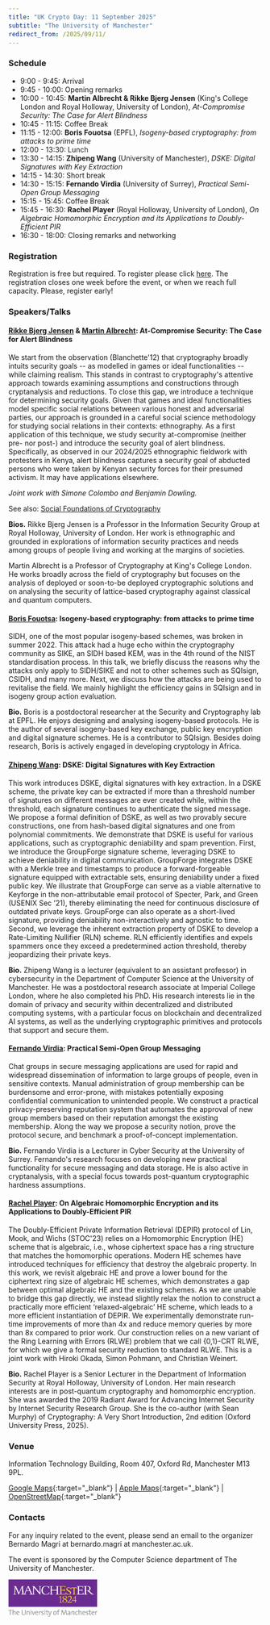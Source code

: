 ```yaml
---
title: "UK Crypto Day: 11 September 2025"
subtitle: "The University of Manchester"
redirect_from: /2025/09/11/
---
```


### Schedule

-  9:00 -  9:45:	Arrival
-  9:45 - 10:00:	Opening remarks	
- 10:00 - 10:45:	**Martin Albrecht & Rikke Bjerg Jensen** (King's College London and Royal Holloway, University of London), *At-Compromise Security: The Case for Alert Blindness*
- 10:45 - 11:15:	Coffee Break	
- 11:15 - 12:00:	**Boris Fouotsa** (EPFL), *Isogeny-based cryptography: from attacks to prime time*
- 12:00 - 13:30:	Lunch
- 13:30 - 14:15:	**Zhipeng Wang** (University of Manchester), *DSKE: Digital Signatures with Key Extraction*
- 14:15 - 14:30:	Short break	
- 14:30 - 15:15:	**Fernando Virdia** (University of Surrey), *Practical Semi-Open Group Messaging*
- 15:15 - 15:45:	Coffee Break	
- 15:45 - 16:30:	**Rachel Player** (Royal Holloway, University of London), *On Algebraic Homomorphic Encryption and its Applications to Doubly-Efficient PIR*
- 16:30 - 18:00:	Closing remarks and networking	

### Registration

Registration is free but required. To register please click [here](https://forms.gle/DpWRhkBExB2uj5WNA). The registration closes one week before the event, or when we reach full capacity. Please, register early!


### Speakers/Talks

#### [Rikke Bjerg Jensen](https://rikkebjerg.gitlab.io/me/) & [Martin Albrecht](https://malb.io/): At-Compromise Security: The Case for Alert Blindness
We start from the observation (Blanchette'12) that cryptography broadly intuits security goals -- as modelled in games or ideal functionalities -- while claiming realism. This stands in contrast to cryptography's attentive approach towards examining assumptions and constructions through cryptanalysis and reductions. To close this gap, we introduce a technique for determining security goals. Given that games and ideal functionalities model specific social relations between various honest and adversarial parties, our approach is grounded in a careful social science methodology for studying social relations in their contexts: ethnography. As a first application of this technique, we study security at-compromise (neither pre- nor post-) and introduce the security goal of alert blindness. Specifically, as observed in our 2024/2025 ethnographic fieldwork with protesters in Kenya, alert blindness captures a security goal of abducted persons who were taken by Kenyan security forces for their presumed activism. It may have applications elsewhere.

*Joint work with Simone Colombo and Benjamin Dowling.*

See also: [Social Foundations of Cryptography](https://social-foundations-of-cryptography.gitlab.io/)

**Bios.** 
Rikke Bjerg Jensen is a Professor in the Information Security Group at Royal Holloway, University of London. Her work is ethnographic and grounded in explorations of information security practices and needs among groups of people living and working at the margins of societies.

Martin Albrecht is a Professor of Cryptography at King's College London. He works broadly across the field of cryptography but focuses on the analysis of deployed or soon-to-be deployed cryptographic solutions and on analysing the security of lattice-based cryptography against classical and quantum computers.


#### [Boris Fouotsa](https://borisfouotsa.com/): Isogeny-based cryptography: from attacks to prime time
SIDH, one of the most popular isogeny-based schemes, was broken in summer 2022.  This attack had a huge echo within the cryptography community as SIKE, an SIDH based KEM, was in the 4th round of the NIST standardisation process. In this talk, we briefly discuss the reasons why the attacks only apply to SIDH/SIKE and not to other schemes such as SQIsign, CSIDH, and many more. Next, we discuss how the attacks are being used to revitalise the field. We mainly highlight the efficiency gains in SQIsign and in isogeny group action evaluation.

**Bio.** 
Boris is a postdoctoral researcher at the Security and Cryptography lab at EPFL. He enjoys designing and analysing isogeny-based protocols. He is the author of several isogeny-based key exchange, public key encryption and digital signature schemes. He is a contributor to SQIsign.  Besides doing research,  Boris is actively engaged in developing cryptology in Africa.


#### [Zhipeng Wang](https://zhipengwang.io/): DSKE: Digital Signatures with Key Extraction

This work introduces DSKE, digital signatures with key extraction. In a DSKE scheme, the private key can be extracted if more than a threshold number of signatures on different messages are ever created while, within the threshold, each signature continues to authenticate the signed message. We propose a formal definition of DSKE, as well as two provably secure constructions, one from hash-based digital signatures and one from polynomial commitments. We demonstrate that DSKE is useful for various applications, such as cryptographic deniability and spam prevention. First, we introduce the GroupForge signature scheme, leveraging DSKE to achieve deniability in digital communication. GroupForge integrates DSKE with a Merkle tree and timestamps to produce a forward-forgeable signature equipped with extractable sets, ensuring deniability under a fixed public key. We illustrate that GroupForge can serve as a viable alternative to Keyforge in the non-attributable email protocol of Specter, Park, and Green (USENIX Sec ’21), thereby eliminating the need for continuous disclosure of outdated private keys. GroupForge can also operate as a short-lived signature, providing deniability non-interactively and agnostic to time. Second, we leverage the inherent extraction property of DSKE to develop a Rate-Limiting Nullifier (RLN) scheme. RLN efficiently identifies and expels spammers once they exceed a predetermined action threshold, thereby jeopardizing their private keys.

**Bio.** 
Zhipeng Wang is a lecturer (equivalent to an assistant professor) in cybersecurity in the Department of Computer Science at the University of Manchester. He was a postdoctoral research associate at Imperial College London, where he also completed his PhD. His research interests lie in the domain of privacy and security within decentralized and distributed computing systems, with a particular focus on blockchain and decentralized AI systems, as well as the underlying cryptographic primitives and protocols that support and secure them.


#### [Fernando Virdia](https://fundamental.domains/): Practical Semi-Open Group Messaging
Chat groups in secure messaging applications are used for rapid and 
widespread dissemination of information to large groups of people, even 
in sensitive contexts. Manual administration of group membership can be 
burdensome and error-prone, with mistakes potentially exposing 
confidential communication to unintended people. We construct a 
practical privacy-preserving reputation system that automates the 
approval of new group members based on their reputation amongst the 
existing membership. Along the way we propose a security notion, prove 
the protocol secure, and benchmark a proof-of-concept implementation.

**Bio.** 
Fernando Virdia is a Lecturer in Cyber Security at the University of 
Surrey. Fernando's research focuses on developing new practical 
functionality for secure messaging and data storage. He is also active 
in cryptanalysis, with a special focus towards post-quantum 
cryptographic hardness assumptions.

#### [Rachel Player](https://rachelplayer.github.io/): On Algebraic Homomorphic Encryption and its Applications to Doubly-Efficient PIR
The Doubly-Efficient Private Information Retrieval (DEPIR) protocol of Lin, Mook, and Wichs (STOC'23) relies on a Homomorphic Encryption (HE) scheme that is algebraic, i.e., whose ciphertext space has a ring structure that matches the homomorphic operations. Modern HE schemes have introduced techniques for efficiency that destroy the algebraic property. In this work, we revisit algebraic HE and prove a lower bound for the ciphertext ring size of algebraic HE schemes, which demonstrates a gap between optimal algebraic HE and the existing schemes. As we are unable to bridge this gap directly, we instead slightly relax the notion to construct a practically more efficient ‘relaxed-algebraic’ HE scheme, which leads to a more efficient instantiation of DEPIR. We experimentally demonstrate run-time improvements of more than 4x and reduce memory queries by more than 8x compared to prior work. Our construction relies on a new variant of the Ring Learning with Errors (RLWE) problem that we call {0,1}-CRT RLWE, for which we give a formal security reduction to standard RLWE. This is a joint work with Hiroki Okada, Simon Pohmann, and Christian Weinert.

**Bio.** 
Rachel Player is a Senior Lecturer in the Department of Information Security at Royal Holloway, University of London. Her main research interests are in post-quantum cryptography and homomorphic encryption. She was awarded the 2019 Radiant Award for Advancing Internet Security by Internet Security Research Group. She is the co-author (with Sean Murphy) of Cryptography: A Very Short Introduction, 2nd edition (Oxford University Press, 2025).

### Venue

Information Technology Building, Room 407, Oxford Rd, Manchester M13 9PL.

[Google Maps](https://maps.app.goo.gl/moAyduGRbQxMsegS6){:target="_blank"} &#124; [Apple Maps](https://maps.apple.com/place?address=Hulme,%20Manchester,%20M13%209PL,%20England&coordinate=53.467926,-2.233143&name=Information%20Technology%20Building&place-id=I839096BD7E9CA557&map=explore){:target="_blank"} &#124; [OpenStreetMap](https://www.openstreetmap.org/?#map=19/53.467925/-2.233481){:target="_blank"}

### Contacts

For any inquiry related to the event, please send an email to the organizer Bernardo Magri at bernardo.magri at manchester.ac.uk.

The event is sponsored by the Computer Science department of The University of Manchester.

<img src="/static/manchester_logo.png" width="35%">


